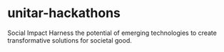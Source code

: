 # unitar-hackathons
Social Impact Harness the potential of emerging technologies to create transformative solutions for societal good.
